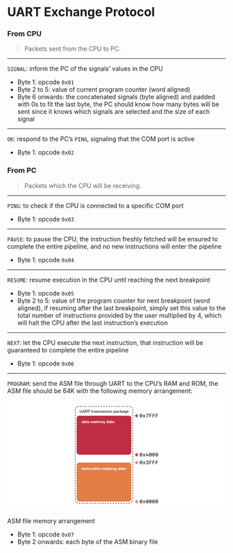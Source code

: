 # UART Exchange Protocol

### From CPU

> Packets sent from the CPU to PC.
> 

---

`SIGNAL`: inform the PC of the signals’ values in the CPU

- Byte 1: opcode `0x01`
- Byte 2 to 5: value of current program counter (word aligned)
- Byte 6 onwards: the concatenated signals (byte aligned) and padded with 0s to fit the last byte, the PC should know how many bytes will be sent since it knows which signals are selected and the size of each signal

---

`OK`: respond to the PC’s `PING`, signaling that the COM port is active

- Byte 1: opcode `0x02`

### From PC

> Packets which the CPU will be receiving.
> 

---

`PING`: to check if the CPU is connected to a specific COM port

- Byte 1: opcode `0x03`

---

`PAUSE`: to pause the CPU, the instruction freshly fetched will be ensured to complete the entire pipeline, and no new instructions will enter the pipeline

- Byte 1: opcode `0x04`

---

`RESUME`: resume execution in the CPU until reaching the next breakpoint

- Byte 1: opcode `0x05`
- Byte 2 to 5: value of the program counter for next breakpoint (word aligned), if resuming after the last breakpoint, simply set this value to the total number of instructions provided by the user multiplied by 4, which will halt the CPU after the last instruction’s execution

---

`NEXT`: let the CPU execute the next instruction, that instruction will be guaranteed to complete the entire pipeline

- Byte 1: opcode `0x06`

---

`PROGRAM`: send the ASM file through UART to the CPU’s RAM and ROM, the ASM file should be 64K with the following memory arrangement:

![ASM file memory arrangement](UART_Address.png)

ASM file memory arrangement

- Byte 1: opcode `0x07`
- Byte 2 onwards: each byte of the ASM binary file